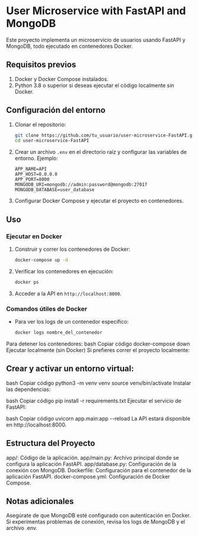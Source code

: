# User Microservice with FastAPI and MongoDB

Este proyecto implementa un microservicio de usuarios usando FastAPI y MongoDB, todo ejecutado en contenedores Docker.

## Requisitos previos

1. Docker y Docker Compose instalados.
2. Python 3.8 o superior si deseas ejecutar el código localmente sin Docker.

## Configuración del entorno

1. Clonar el repositorio:
    ```bash
    git clone https://github.com/tu_usuario/user-microservice-FastAPI.git
    cd user-microservice-FastAPI
    ```

2. Crear un archivo `.env` en el directorio raíz y configurar las variables de entorno. Ejemplo:

    ```env
    APP_NAME=API
    APP_HOST=0.0.0.0
    APP_PORT=8000
    MONGODB_URI=mongodb://admin:password@mongodb:27017
    MONGODB_DATABASE=user_database
    ```

3. Configurar Docker Compose y ejecutar el proyecto en contenedores.

## Uso

### Ejecutar en Docker

1. Construir y correr los contenedores de Docker:
    ```bash
    docker-compose up -d
    ```

2. Verificar los contenedores en ejecución:
    ```bash
    docker ps
    ```

3. Acceder a la API en `http://localhost:8000`.

### Comandos útiles de Docker

- Para ver los logs de un contenedor específico:
  ```bash
  docker logs nombre_del_contenedor
Para detener los contenedores:
bash
Copiar código
docker-compose down
Ejecutar localmente (sin Docker)
Si prefieres correr el proyecto localmente:

## Crear y activar un entorno virtual:

bash
Copiar código
python3 -m venv venv
source venv/bin/activate
Instalar las dependencias:

bash
Copiar código
pip install -r requirements.txt
Ejecutar el servicio de FastAPI:

bash
Copiar código
uvicorn app.main:app --reload
La API estará disponible en http://localhost:8000.

## Estructura del Proyecto
app/: Código de la aplicación.
app/main.py: Archivo principal donde se configura la aplicación FastAPI.
app/database.py: Configuración de la conexión con MongoDB.
Dockerfile: Configuración para el contenedor de la aplicación FastAPI.
docker-compose.yml: Configuración de Docker Compose.
## Notas adicionales
Asegúrate de que MongoDB esté configurado con autenticación en Docker. Si experimentas problemas de conexión, revisa los logs de MongoDB y el archivo .env.